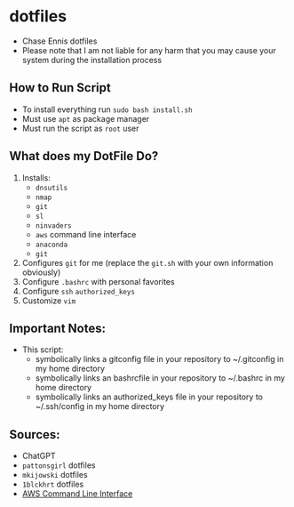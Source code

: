 # dotfiles

* Chase Ennis dotfiles
* Please note that I am not liable for any harm that you may cause your system during the installation process

## How to Run Script
  * To install everything run `sudo bash install.sh`
  * Must use `apt` as package manager
  * Must run the script as `root` user

## What does my DotFile Do?
1. Installs:
   * `dnsutils`
   * `nmap`
   * `git`
   * `sl`
   * `ninvaders`
   * `aws` command line interface
   * `anaconda`
   * `git`
2. Configures `git` for me (replace the `git.sh` with your own information obviously)
3. Configure `.bashrc` with personal favorites
4. Configure `ssh` `authorized_keys`
5. Customize `vim`

## Important Notes:
  * This script:
     * symbolically links a gitconfig file in your repository to ~/.gitconfig in my home directory
     * symbolically links an bashrcfile in your repository to ~/.bashrc in my home directory
     * symbolically links an authorized_keys file in your repository to ~/.ssh/config in my home directory
   
## Sources:
  * ChatGPT
  * `pattonsgirl` dotfiles
  * `mkijowski` dotfiles
  * `1blckhrt` dotfiles
  * [AWS Command Line Interface](https://docs.aws.amazon.com/cli/latest/userguide/getting-started-install.html)
